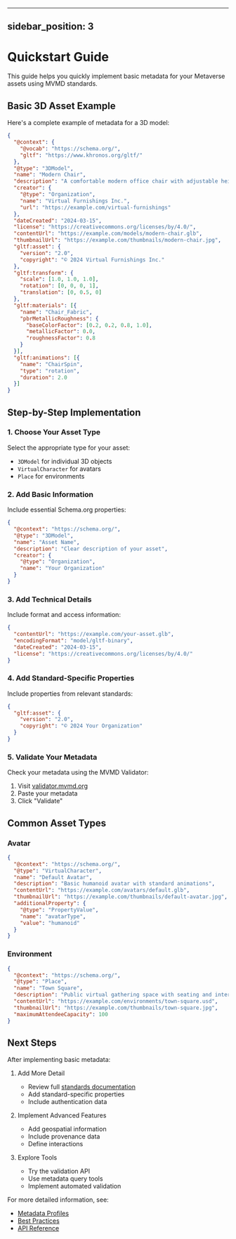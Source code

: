 <!-- Path: /docs/introduction/quickstart.md -->
---
sidebar_position: 3
---

# Quickstart Guide

This guide helps you quickly implement basic metadata for your Metaverse assets using MVMD standards.

## Basic 3D Asset Example

Here's a complete example of metadata for a 3D model:

```json
{
  "@context": {
    "@vocab": "https://schema.org/",
    "gltf": "https://www.khronos.org/gltf/"
  },
  "@type": "3DModel",
  "name": "Modern Chair",
  "description": "A comfortable modern office chair with adjustable height",
  "creator": {
    "@type": "Organization",
    "name": "Virtual Furnishings Inc.",
    "url": "https://example.com/virtual-furnishings"
  },
  "dateCreated": "2024-03-15",
  "license": "https://creativecommons.org/licenses/by/4.0/",
  "contentUrl": "https://example.com/models/modern-chair.glb",
  "thumbnailUrl": "https://example.com/thumbnails/modern-chair.jpg",
  "gltf:asset": {
    "version": "2.0",
    "copyright": "© 2024 Virtual Furnishings Inc."
  },
  "gltf:transform": {
    "scale": [1.0, 1.0, 1.0],
    "rotation": [0, 0, 0, 1],
    "translation": [0, 0.5, 0]
  },
  "gltf:materials": [{
    "name": "Chair_Fabric",
    "pbrMetallicRoughness": {
      "baseColorFactor": [0.2, 0.2, 0.8, 1.0],
      "metallicFactor": 0.0,
      "roughnessFactor": 0.8
    }
  }],
  "gltf:animations": [{
    "name": "ChairSpin",
    "type": "rotation",
    "duration": 2.0
  }]
}
```

## Step-by-Step Implementation

### 1. Choose Your Asset Type
Select the appropriate type for your asset:
- `3DModel` for individual 3D objects
- `VirtualCharacter` for avatars
- `Place` for environments

### 2. Add Basic Information
Include essential Schema.org properties:
```json
{
  "@context": "https://schema.org/",
  "@type": "3DModel",
  "name": "Asset Name",
  "description": "Clear description of your asset",
  "creator": {
    "@type": "Organization",
    "name": "Your Organization"
  }
}
```

### 3. Add Technical Details
Include format and access information:
```json
{
  "contentUrl": "https://example.com/your-asset.glb",
  "encodingFormat": "model/gltf-binary",
  "dateCreated": "2024-03-15",
  "license": "https://creativecommons.org/licenses/by/4.0/"
}
```

### 4. Add Standard-Specific Properties
Include properties from relevant standards:

```json
{
  "gltf:asset": {
    "version": "2.0",
    "copyright": "© 2024 Your Organization"
  }
}
```

### 5. Validate Your Metadata
Check your metadata using the MVMD Validator:
1. Visit [validator.mvmd.org](https://validator.mvmd.org)
2. Paste your metadata
3. Click "Validate"

## Common Asset Types

### Avatar
```json
{
  "@context": "https://schema.org/",
  "@type": "VirtualCharacter",
  "name": "Default Avatar",
  "description": "Basic humanoid avatar with standard animations",
  "contentUrl": "https://example.com/avatars/default.glb",
  "thumbnailUrl": "https://example.com/thumbnails/default-avatar.jpg",
  "additionalProperty": {
    "@type": "PropertyValue",
    "name": "avatarType",
    "value": "humanoid"
  }
}
```

### Environment
```json
{
  "@context": "https://schema.org/",
  "@type": "Place",
  "name": "Town Square",
  "description": "Public virtual gathering space with seating and interactive displays",
  "contentUrl": "https://example.com/environments/town-square.usd",
  "thumbnailUrl": "https://example.com/thumbnails/town-square.jpg",
  "maximumAttendeeCapacity": 100
}
```

## Next Steps

After implementing basic metadata:

1. Add More Detail
    - Review full [standards documentation](/standards/overview.md)
    - Add standard-specific properties
    - Include authentication data

2. Implement Advanced Features
    - Add geospatial information
    - Include provenance data
    - Define interactions

3. Explore Tools
    - Try the validation API
    - Use metadata query tools
    - Implement automated validation

For more detailed information, see:
- [Metadata Profiles](/implementation/metadata-profiles/basic-profile.md)
- [Best Practices](/implementation/best-practices.md)
- [API Reference](../tools/api-reference.md)
